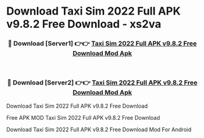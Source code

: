 # Download Taxi Sim 2022 Full APK v9.8.2 Free Download - xs2va



<div align="center">
<h3>🔴 Download [Server1] 👉👉 <a href="https://momento.my/?title=Taxi_Sim_2022_Full_APK_v9.8.2_Free_Download">Taxi Sim 2022 Full APK v9.8.2 Free Download Mod Apk</a></h3><br>

<h3>🔴 Download [Server2] 👉👉 <a href="https://momento.my/?title=Taxi_Sim_2022_Full_APK_v9.8.2_Free_Download">Taxi Sim 2022 Full APK v9.8.2 Free Download Mod Apk</a></h3>
</div>



Download Taxi Sim 2022 Full APK v9.8.2 Free Download 

Free APK MOD Taxi Sim 2022 Full APK v9.8.2 Free Download 

Download Taxi Sim 2022 Full APK v9.8.2 Free Download Mod For Android
